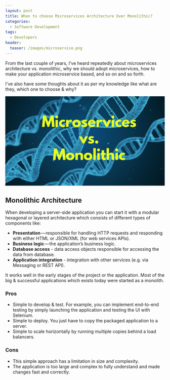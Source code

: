 ```yaml
---
layout: post
title: When to choose Microservices Architecture Over Monolithic?
categories:
  - Software Development
tags:
  - Developers
header:
  teaser: /images/microservice.png
---
```


From the last couple of years, I’ve heard repeatedly about microservices architecture vs. monolithic, why we should adopt microservices, how to make your application microservice based, and so on and so forth.

I've also have some thoughts about it as per my knowledge like what are they, which one to choose & why?

![Docker containers](/images/microservice.png)

## Monolithic Architecture

When developing a server-side application you can start it with a modular hexagonal or layered architecture which consists of different types of components like:

- **Presentation** — responsible for handling HTTP requests and responding with either HTML or JSON/XML (for web services APIs).
- **Business logic** — the application’s business logic.
- **Database access** - data access objects responsible for accessing the data from database.
- **Application integration** - integration with other services (e.g. via Messaging or REST API).

It works well in the early stages of the project or the application. Most of the big & successful applications which exists today were started as a monolith.

### Pros

- Simple to develop & test. For example, you can implement end-to-end testing by simply launching the application and testing the UI with Selenium.
- Simple to deploy. You just have to copy the packaged application to a server.
- Simple to scale horizontally by running multiple copies behind a load balancers.

### Cons

- This simple approach has a limitation in size and complexity.
- The application is too large and complex to fully understand and made changes fast and correctly.
